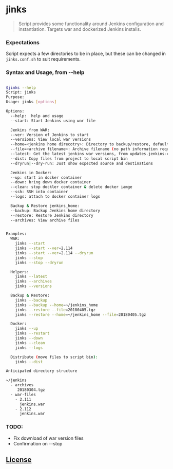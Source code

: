 # jinks

> Script provides some functionality around Jenkins configuration and instantiation.
Targets war and dockerized Jenkins installs.

### Expectations
Script expects a few directories to be in place, but these can be changed in
`jinks.conf.sh` to suit requirements.


### Syntax and Usage, from --help
```sh

$jinks --help
Script: jinks
Purpose:
Usage: jinks [options]

Options:
  --help:  help and usage
  --start: Start Jenkins using war file

  Jenkins from WAR:
  --ver: Version of Jenkins to start
  --versions: View local war versions
  --home=<jenkins home direcotry>: Directory to backup/restore, default: ~/.jenkins
  --file=<archive filename>: Archive filename (no path information required)
  --latest: Get the latest jenkins war versions, from updates.jenkins-ci.org
  --dist: Copy files from project to local script bin
  --dryrun|--dry-run: Just show expected source and destinations

  Jenkins in Docker:
  --up: start in docker container
  --down: bring down docker container
  --clean: stop dockler container & delete docker iamge
  --ssh: SSH into container
  --logs: attach to docker container logs

  Backup & Restore jenkins_home:
  --backup: Backup Jenkins home directory
  --restore: Restore Jenkins directory
  --archives: View archive files


Examples:
  WAR:
    jinks --start
    jinks --start --ver=2.114
    jinks --start --ver=2.114 --dryrun
    jinks --stop
    jinks --stop --dryrun

  Helpers:
    jinks --latest
    jinks --archives
    jinks --versions

  Backup & Restore:
    jinks --backup
    jinks --backup --home=~/jenkins_home
    jinks --restore --file=20180405.tgz
    jinks --restore --home=~/jenkins_home --file=20180405.tgz

  Docker:
    jinks --up
    jinks --restart
    jinks --down
    jinks --clean
    jinks --logs

  Distribute (move files to script bin):
    jinks --dist

```

```sh
Anticipated directory structure

~/jenkins
  - archives
     20180304.tgz
  - war-files
    - 2.111
      jenkins.war
    - 2.112
      jenkins.war

```

### TODO:
* Fix download of war version files
* Confirmation on --stop


## [License](LICENSE.md)
